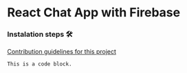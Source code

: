 # React Chat App with Firebase

### Instalation steps 🛠️
[Contribution guidelines for this project](docs/CONTRIBUTING.md)

<pre><code>This is a code block.
</code></pre>
